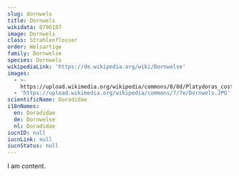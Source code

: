 ```yaml
---
slug: dornwels
title: Dornwels
wikidata: Q796187
image: Dornwels
class: Strahlenflosser
order: Welsartige
family: Dornwelse
species: Dornwels
wikipediaLink: 'https://de.wikipedia.org/wiki/Dornwelse'
images:
  - >-
    https://upload.wikimedia.org/wikipedia/commons/8/8d/Platydoras_costatus_2_(Piotr_Kuczynski).jpg
  - 'https://upload.wikimedia.org/wikipedia/commons/7/7e/Dornwels.JPG'
scientificName: Doradidae
i18nNames:
  en: Doradidae
  de: Dornwelse
  nl: Doradidae
iucnID: null
iucnLink: null
iucnStatus: null
---
```


I am content.
